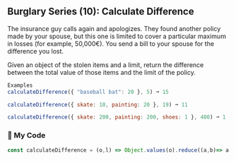 ## Burglary Series (10): Calculate Difference

The insurance guy calls again and apologizes. They found another policy made by your spouse, but this one is limited to cover a particular maximum in losses (for example, 50,000€). You send a bill to your spouse for the difference you lost.

Given an object of the stolen items and a limit, return the difference between the total value of those items and the limit of the policy.
```js
Examples
calculateDifference({ "baseball bat": 20 }, 5) ➞ 15

calculateDifference({ skate: 10, painting: 20 }, 19) ➞ 11

calculateDifference({ skate: 200, painting: 200, shoes: 1 }, 400) ➞ 1
```
### :leaves: My Code
```js
const calculateDifference = (o,l) => Object.values(o).reduce((a,b)=> a + b) - l;
```
